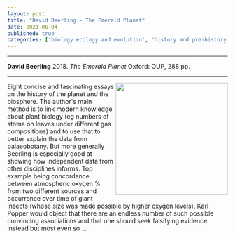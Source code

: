 ```yaml
---
layout: post
title: "David Beerling - The Emerald Planet"
date: 2021-06-04
published: true
categories: ['biology ecology and evolution', 'history and pre-history']
---
```


***
<b>David Beerling</b> 2018. _The Emerald Planet_ Oxford: OUP, 288 pp.

***

<img align="right" width="256" src="https://fdslive.oup.com/covers/gab/180-0-72-jpg-RGB-85/9780192806024.jpg" alt="">

Eight concise and fascinating essays on the history of the planet and the biosphere.  The author's main method is to link modern knowledge about plant biology (eg numbers of stoma on leaves under different gas compositions) and to use that to better explain the data from palaeobotany.  But more generally Beerling is especially good at showing how independent data from other disciplines informs.  Top example being concordance between atmospheric oxygen % from two different sources and occurrence over time of giant insects (whose size was made possible by higher oxygen levels).  Karl Popper would object that there are an endless number of such possible convincing associations and that one should seek falsifying evidence instead but most even so ...  
